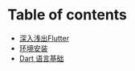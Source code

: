 # Table of contents

* [深入浅出Flutter](README.md)
* [环境安装](huan-jing-an-zhuang.md)
* [Dart 语言基础](dart-yu-yan-ji-chu.md)

